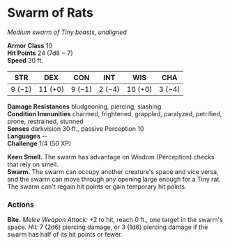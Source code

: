 # Swarm of Rats 
_Medium swarm of Tiny beasts, unaligned_

**Armor Class** 10    
**Hit Points** 24 (7d8 − 7)    
**Speed** 30 ft. 

| STR     | DEX     | CON     | INT     | WIS     | CHA     |
|---------|---------|---------|---------|---------|---------|
| 9 (−1)  | 11 (+0) | 9 (−1)  | 2 (−4)  | 10 (+0) | 3 (−4)  |  

**Damage Resistances** bludgeoning, piercing, slashing    
**Condition Immunities** charmed, frightened, grappled, paralyzed, petrified, prone, restrained, stunned    
**Senses** darkvision 30 ft., passive Perception 10    
**Languages** --    
**Challenge** 1/4 (50 XP) 

**Keen Smell.** The swarm has advantage on Wisdom (Perception) checks that rely on smell.    
**Swarm.** The swarm can occupy another creature's space and vice versa, and the swarm can move through any opening large enough for a Tiny rat. The swarm can't regain hit points or gain temporary hit points. 

### Actions    
**Bite.** _Melee Weapon Attack:_ +2 to hit, reach 0 ft., one target in the swarm's space. _Hit:_ 7 (2d6) piercing damage, or 3 (1d6) piercing damage if the swarm has half of its hit points or fewer. 
